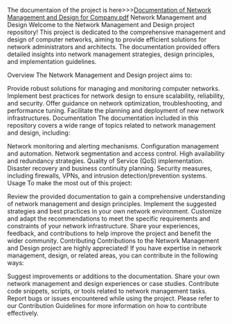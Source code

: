 The documentaion of the project is here>>>[Documentation of Network Management and Design for Company.pdf](https://github.com/sagar658/Network-management-and-Design-for-company/files/14438219/Documentation.of.Network.Management.and.Design.for.Company.pdf)
Network Management and Design
Welcome to the Network Management and Design project repository! This project is dedicated to the comprehensive management and design of computer networks, aiming to provide efficient solutions for network administrators and architects. The documentation provided offers detailed insights into network management strategies, design principles, and implementation guidelines.

Overview
The Network Management and Design project aims to:

Provide robust solutions for managing and monitoring computer networks.
Implement best practices for network design to ensure scalability, reliability, and security.
Offer guidance on network optimization, troubleshooting, and performance tuning.
Facilitate the planning and deployment of new network infrastructures.
Documentation
The documentation included in this repository covers a wide range of topics related to network management and design, including:

Network monitoring and alerting mechanisms.
Configuration management and automation.
Network segmentation and access control.
High availability and redundancy strategies.
Quality of Service (QoS) implementation.
Disaster recovery and business continuity planning.
Security measures, including firewalls, VPNs, and intrusion detection/prevention systems.
Usage
To make the most out of this project:

Review the provided documentation to gain a comprehensive understanding of network management and design principles.
Implement the suggested strategies and best practices in your own network environment.
Customize and adapt the recommendations to meet the specific requirements and constraints of your network infrastructure.
Share your experiences, feedback, and contributions to help improve the project and benefit the wider community.
Contributing
Contributions to the Network Management and Design project are highly appreciated! If you have expertise in network management, design, or related areas, you can contribute in the following ways:

Suggest improvements or additions to the documentation.
Share your own network management and design experiences or case studies.
Contribute code snippets, scripts, or tools related to network management tasks.
Report bugs or issues encountered while using the project.
Please refer to our Contribution Guidelines for more information on how to contribute effectively.

